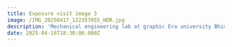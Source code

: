 ```yaml
---
title: Exposure visit image 3
image: /IMG_20250417_122357055_HDR.jpg
description: 'Mechanical engineering lab at graphic Era university Bhimtal '
date: 2025-04-16T18:30:00.000Z
---
```


